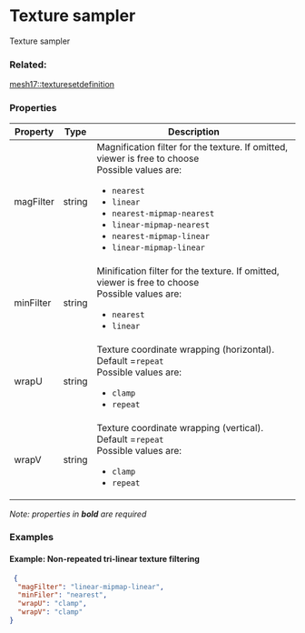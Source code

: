 # Texture sampler

Texture sampler

### Related:

[mesh17::texturesetdefinition](texturesetdefinition.md)
### Properties

| Property | Type | Description |
| --- | --- | --- |
| magFilter | string | Magnification filter for the texture. If omitted, viewer is free to choose<div>Possible values are:<ul><li>`nearest`</li><li>`linear`</li><li>`nearest-mipmap-nearest`</li><li>`linear-mipmap-nearest`</li><li>`nearest-mipmap-linear`</li><li>`linear-mipmap-linear`</li></ul></div> |
| minFilter | string | Minification filter for the texture. If omitted, viewer is free to choose<div>Possible values are:<ul><li>`nearest`</li><li>`linear`</li></ul></div> |
| wrapU | string | Texture coordinate wrapping (horizontal). Default =`repeat`<div>Possible values are:<ul><li>`clamp`</li><li>`repeat`</li></ul></div> |
| wrapV | string | Texture coordinate wrapping (vertical). Default =`repeat`<div>Possible values are:<ul><li>`clamp`</li><li>`repeat`</li></ul></div> |

*Note: properties in **bold** are required*

### Examples 

#### Example: Non-repeated tri-linear texture filtering 

```json
 {
  "magFilter": "linear-mipmap-linear",
  "minFiler": "nearest",
  "wrapU": "clamp",
  "wrapV": "clamp"
} 
```

